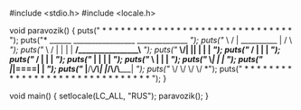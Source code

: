 #include <stdio.h>
#include <locale.h>

void paravozik() {
	puts("  * * * * * * * * * * * * * * * * * * * * * * * * * * * * * * * ");
	puts("*      ______     _________________        ______________       *");
	puts("*      \\    /      |  __________  |       /              \\      *");
	puts("*       \\  /       |  |        |  |    __/________________\\__   *");
	puts("*    ____\\/________|  |________|  |    |                    |   *");
	puts("*   /                             |    |                    |   *");
	puts("*  /                              |    |                    |   *");
	puts("*  |                              |    |                    |   *");
	puts("*  \\                              |    |                    |   *");
	puts("*   \\_____________________________|    |                    |   *");
	puts("*   |_____________________________|====|                    |   *");
	puts("*   |____/\\_______________/\\______|    |_____/\\______/\\_____|   *");
	puts("*        \\/               \\/                 \\/      \\/         *");
	puts("  * * * * * * * * * * * * * * * * * * * * * * * * * * * * * * * ");
}

void main() {
	setlocale(LC_ALL, "RUS");
	paravozik();
 }
